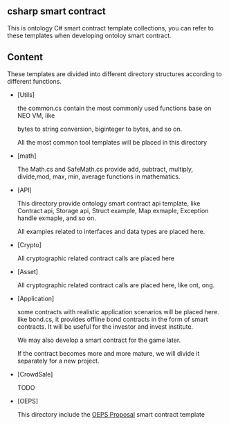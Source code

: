 ## csharp smart contract  
This is ontology C# smart contract template collections, you can refer to these templates when developing ontoloy smart contract.

## Content

These templates are divided into different directory structures according to different functions.

- [Utils] 

  the common.cs contain the most commonly used functions base on NEO VM, like

  bytes to string conversion, biginteger to bytes, and so on.

  All the most common tool templates will be placed in this directory

- [math]

  The  Math.cs and SafeMath.cs provide add, subtract, multiply, divide,mod, max, min, average functions in mathematics.

- [API]

  This directory provide ontology smart contract api template, like Contract api, Storage api, Struct example, Map exmaple, Exception handle exmaple, and so on.

   All examples related to interfaces and data types are placed here.

- [Crypto]

  All cryptographic related contract calls are placed here

- [Asset]

  All cryptographic related contract calls are placed here, like  ont, ong.

- [Application]

  some  contracts with realistic application scenarios will be placed here. like bond.cs, it provides offline bond contracts in the form of smart contracts. It will be useful for the investor and invest institute.

  We may also develop a smart contract for the game later.

  If the contract becomes more and more mature, we will divide it separately for a new project.

- [CrowdSale]

  TODO
  
- [OEPS]
  
  This directory include the [OEPS Proposal]( https://github.com/ontio/OEPs/tree/master/OEPS) smart contract template

 
